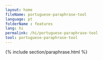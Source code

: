 ```yaml
---
layout: home
fileName: portuguese-paraphrase-tool
language: pt
folderName : features
lang: hi
permalink: /hi/portuguese-paraphrase-tool
tool: portuguese-paraphrase-tool
---
```

{% include section/paraphrase.html %}
